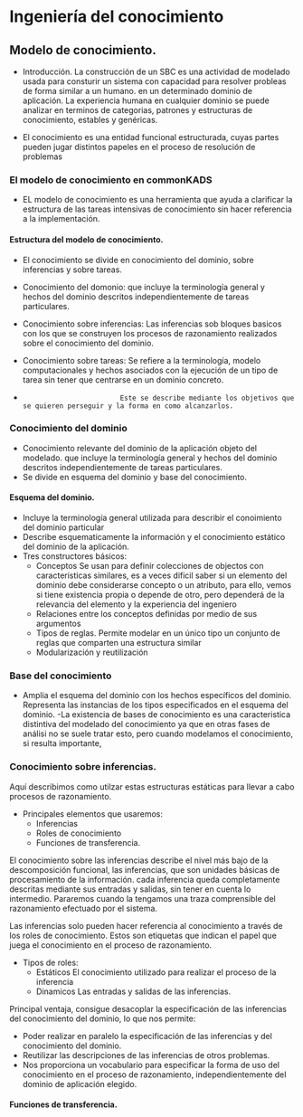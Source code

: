 

# Ingeniería del conocimiento
## Modelo de conocimiento.

- Introducción. La construcción de un SBC es una actividad de modelado usada para consturir un sistema con capacidad para resolver probleas de forma similar a un humano.
en un determinado dominio de aplicación. La experiencia humana en cualquier dominio se puede analizar en terminos de categorias, patrones y estructuras de conocimiento, estables
y genéricas.

- El conocimiento es una entidad funcional estructurada, cuyas partes pueden jugar distintos papeles en el proceso de resolución de problemas

### El modelo de conocimiento en commonKADS

- EL modelo de conocimiento es una herramienta que ayuda a clarificar la estructura de las tareas intensivas de conocimiento sin hacer referencia a la implementación.

#### Estructura del modelo de conocimiento.
- El conocimiento se divide en conocimiento del dominio, sobre inferencias y sobre tareas.

- Conocimiento del domonio: que incluye la terminología general y hechos del dominio descritos independientemente de tareas particulares.

- Conocimiento sobre inferencias: Las inferencias sob bloques basicos con los que se construyen los procesos de razonamiento realizados sobre el conocimiento del dominio.

- Conocimiento sobre tareas: Se refiere a la terminología, modelo computacionales y hechos asociados con la ejecución de un tipo de tarea sin tener que centrarse en un dominio concreto.
-                             Este se describe mediante los objetivos que se quieren perseguir y la forma en como alcanzarlos.


### Conocimiento del dominio
- Conocimiento relevante del dominio de la aplicación objeto del modelado. que incluye la terminología general y hechos del dominio descritos independientemente de tareas particulares.
- Se divide en esquema del dominio y base del conocimiento.
#### Esquema del dominio.
- Incluye la terminología general utilizada para describir el conoimiento del dominio particular
- Describe esquematicamente la información y el conocimiento estático del dominio de la aplicación.
- Tres constructores básicos:
  - Conceptos Se usan para definir colecciones de objectos con caracteristicas similares, es a veces dificil saber si un elemento del dominio debe considerarse concepto o un atributo,
  para ello, vemos si tiene existencia propia o depende de otro, pero dependerá de la relevancia del elemento y la experiencia del ingeniero
  - Relaciones entre los conceptos definidas por medio de sus argumentos
  - Tipos de reglas. Permite modelar en un  único tipo un conjunto de reglas que comparten una estructura similar
  - Modularización y reutilización

### Base del conocimiento
- Amplia el esquema del dominio con los hechos específicos del dominio. Representa las instancias de los tipos especificados en el esquema del dominio.
-La existencia de bases de conocimiento es una caracteristica distintiva del modelado del conocimiento ya que en otras fases de análisi no se suele tratar esto,
pero cuando modelamos el conocimiento, si resulta importante,


### Conocimiento sobre inferencias.
Aquí describimos como utilzar estas estructuras estáticas para llevar a cabo procesos de razonamiento.
- Principales elementos que usaremos:
  - Inferencias
  - Roles de conocimiento
  - Funciones de transferencia.

El conocimiento sobre las inferencias describe el nivel más bajo de la descomposición funcional, las inferencias, que son unidades básicas de procesamiento de la información.
cada inferencia queda completamente descritas mediante sus entradas y salidas, sin tener en cuenta lo intermedio.
Pararemos cuando la tengamos una traza comprensible del razonamiento efectuado por el sistema.

Las inferencias solo pueden hacer referencia al conocimiento a través de los roles de conocimiento.
Estos son etiquetas que indican el papel que juega el conocimiento en el proceso de razonamiento.
- Tipos de roles:
  - Estáticos El conocimiento utilizado para realizar el proceso de la inferencia
  - Dinamicos Las entradas y salidas de las inferencias.

Principal ventaja, consigue desacoplar la especificación de las inferencias del conocimiento del dominio, lo que nos permite:
  - Poder realizar en paralelo la especificación de las inferencias y del conocimiento del dominio.
  - Reutilizar las descripciones de las inferencias de otros problemas.
  - Nos proporciona un vocabulario para especificar la forma de uso del conocimiento en el proceso de razonamiento, independientemente del dominio de aplicación elegido.


#### Funciones de transferencia.

